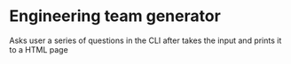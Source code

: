 # Engineering team generator

 Asks user a series of questions in the CLI 
 after takes the input and prints it to a HTML page
 
 
 

